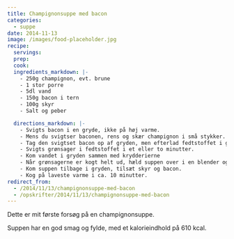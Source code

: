 ```yaml
---
title: Champignonsuppe med bacon
categories:
  - suppe
date: 2014-11-13
image: /images/food-placeholder.jpg
recipe:
  servings:
  prep:
  cook:
  ingredients_markdown: |-
    - 250g champignon, evt. brune
    - 1 stor porre
    - 5dl vand
    - 150g bacon i tern
    - 100g skyr
    - Salt og peber

  directions_markdown: |-
    - Svigts bacon i en gryde, ikke på høj varme.
    - Mens du svigtser baconen, rens og skær champignon i små stykker.
    - Tag den svigtset bacon op af gryden, men efterlad fedtstoffet i gryden.
    - Svigts grønsager i fedtstoffet i et eller to minutter.
    - Kom vandet i gryden sammen med krydderierne
    - Når grønsagerne er kogt helt ud, hæld suppen over i en blender og blend så fint som muligt.
    - Kom suppen tilbage i gryden, tilsæt skyr og bacon.
    - Kog på laveste varme i ca. 10 minutter.
redirect_from:
  - /2014/11/13/champignonsuppe-med-bacon
  - /opskrifter/2014/11/13/champignonsuppe-med-bacon
---
```


Dette er mit første forsøg på en champignonsuppe.

Suppen har en god smag og fylde, med et kalorieindhold på 610 kcal.
